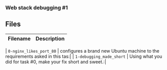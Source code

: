 ###  Web stack debugging #1

## Files
| Filename | Description |
| -------- | ----------- |

| `0-nginx_likes_port_80` |  configures a brand new Ubuntu machine to the requirements asked in this tas:|
| `1-debugging_made_short` | Using what you did for task #0, make your fix short and sweet.:|
